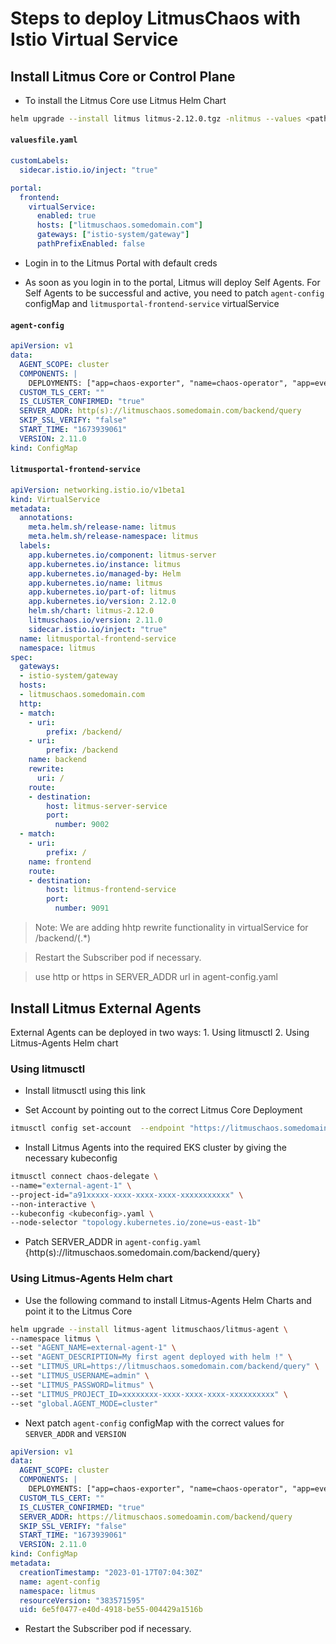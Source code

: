 # Steps to deploy LitmusChaos with Istio Virtual Service

## Install Litmus Core or Control Plane

- To install the Litmus Core use Litmus Helm Chart
```sh
helm upgrade --install litmus litmus-2.12.0.tgz -nlitmus --values <pathtovaluesfile>
```

#### **`valuesfile.yaml`**
```yaml
customLabels:
  sidecar.istio.io/inject: "true"

portal:
  frontend:
    virtualService:
      enabled: true
      hosts: ["litmuschaos.somedomain.com"]
      gateways: ["istio-system/gateway"]
      pathPrefixEnabled: false
```

- Login in to the Litmus Portal with default creds

- As soon as you login in to the portal, Litmus will deploy Self Agents. For Self Agents to be successful and active, you need to patch `agent-config` configMap and `litmusportal-frontend-service` virtualService

#### **`agent-config`**
```yaml
apiVersion: v1
data:
  AGENT_SCOPE: cluster
  COMPONENTS: |
    DEPLOYMENTS: ["app=chaos-exporter", "name=chaos-operator", "app=event-tracker", "app=workflow-controller"]
  CUSTOM_TLS_CERT: ""
  IS_CLUSTER_CONFIRMED: "true"
  SERVER_ADDR: http(s)://litmuschaos.somedomain.com/backend/query
  SKIP_SSL_VERIFY: "false"
  START_TIME: "1673939061"
  VERSION: 2.11.0
kind: ConfigMap
```

#### **`litmusportal-frontend-service`**
```yaml
apiVersion: networking.istio.io/v1beta1
kind: VirtualService
metadata:
  annotations:
    meta.helm.sh/release-name: litmus
    meta.helm.sh/release-namespace: litmus
  labels:
    app.kubernetes.io/component: litmus-server
    app.kubernetes.io/instance: litmus
    app.kubernetes.io/managed-by: Helm
    app.kubernetes.io/name: litmus
    app.kubernetes.io/part-of: litmus
    app.kubernetes.io/version: 2.12.0
    helm.sh/chart: litmus-2.12.0
    litmuschaos.io/version: 2.11.0
    sidecar.istio.io/inject: "true"
  name: litmusportal-frontend-service
  namespace: litmus
spec:
  gateways:
  - istio-system/gateway
  hosts:
  - litmuschaos.somedomain.com
  http:
  - match:
    - uri:
        prefix: /backend/
    - uri:
        prefix: /backend
    name: backend
    rewrite:
      uri: /
    route:
    - destination:
        host: litmus-server-service
        port:
          number: 9002
  - match:
    - uri:
        prefix: /
    name: frontend
    route:
    - destination:
        host: litmus-frontend-service
        port:
          number: 9091
```

> Note: We are adding hhtp rewrite functionality in virtualService for /backend/(.*)

> Restart the Subscriber pod if necessary.

> use http or https in SERVER_ADDR url in agent-config.yaml


## Install Litmus External Agents

External Agents can be deployed in two ways:
    1. Using litmusctl
    2. Using Litmus-Agents Helm chart

### Using litmusctl

- Install litmusctl using this link

- Set Account by pointing out to the correct Litmus Core Deployment

```sh
itmusctl config set-account  --endpoint "https://litmuschaos.somedomain.com" --password "litmus" --username "admin"
```

- Install Litmus Agents into the required EKS cluster by giving the necessary kubeconfig 

```sh
itmusctl connect chaos-delegate \
--name="external-agent-1" \
--project-id="a91xxxxx-xxxx-xxxx-xxxx-xxxxxxxxxxx" \
--non-interactive \
--kubeconfig <kubeconfig>.yaml \
--node-selector "topology.kubernetes.io/zone=us-east-1b"
```

- Patch SERVER_ADDR in `agent-config.yaml` {http(s)://litmuschaos.somedomain.com/backend/query}

### Using Litmus-Agents Helm chart

- Use the following command to install Litmus-Agents Helm Charts and point it to the Litmus Core

```sh
helm upgrade --install litmus-agent litmuschaos/litmus-agent \
--namespace litmus \
--set "AGENT_NAME=external-agent-1" \
--set "AGENT_DESCRIPTION=My first agent deployed with helm !" \
--set "LITMUS_URL=https://litmuschaos.somedomain.com/backend/query" \
--set "LITMUS_USERNAME=admin" \
--set "LITMUS_PASSWORD=litmus" \
--set "LITMUS_PROJECT_ID=xxxxxxxx-xxxx-xxxx-xxxx-xxxxxxxxxx" \
--set "global.AGENT_MODE=cluster"
```

- Next patch `agent-config` configMap with the correct values for `SERVER_ADDR` and `VERSION`

```yaml
apiVersion: v1
data:
  AGENT_SCOPE: cluster
  COMPONENTS: |
    DEPLOYMENTS: ["app=chaos-exporter", "name=chaos-operator", "app=event-tracker", "app=workflow-controller"]
  CUSTOM_TLS_CERT: ""
  IS_CLUSTER_CONFIRMED: "true"
  SERVER_ADDR: https://litmuschaos.somedoamin.com/backend/query
  SKIP_SSL_VERIFY: "false"
  START_TIME: "1673939061"
  VERSION: 2.11.0
kind: ConfigMap
metadata:
  creationTimestamp: "2023-01-17T07:04:30Z"
  name: agent-config
  namespace: litmus
  resourceVersion: "383571595"
  uid: 6e5f0477-e40d-4918-be55-004429a1516b
```

- Restart the Subscriber pod if necessary.




